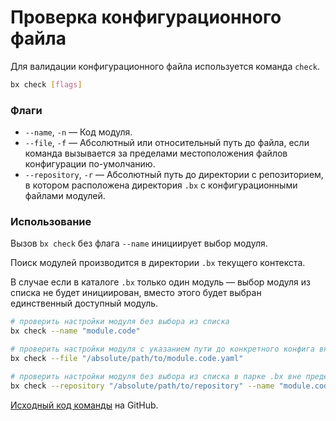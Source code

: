 # Проверка конфигурационного файла

Для валидации конфигурационного файла используется команда `check`.

```bash
bx check [flags]
```

### Флаги

- `--name`, `-n` &mdash; Код модуля.
- `--file`, `-f` &mdash; Абсолютный или относительный путь до файла, если команда вызывается за пределами местоположения файлов конфигурации по-умолчанию.
- `--repository`, `-r` &mdash; Абсолютный путь до директории с репозиторием, в котором расположена директория `.bx` с конфигурационными файлами модулей.

### Использование

Вызов `bx check` без флага `--name` инициирует выбор модуля.

Поиск модулей производится в директории `.bx` текущего контекста.

В случае если в каталоге `.bx` только один модуль &mdash; выбор модуля из списка не будет инициирован, 
вместо этого будет выбран единственный доступный модуль.

```bash
# проверить настройки модуля без выбора из списка
bx check --name "module.code"
```

```bash
# проверить настройки модуля с указанием пути до конкретного конфига вне пределов текущего контекста
bx check --file "/absolute/path/to/module.code.yaml"
```

```bash
# проверить настройки модуля без выбора из списка в парке .bx вне пределов текущего контекста
bx check --repository "/absolute/path/to/repository" --name "module.code"
```

[Исходный код команды](https://github.com/pixel365/bx/blob/main/cmd/check/check.go) на GitHub.
